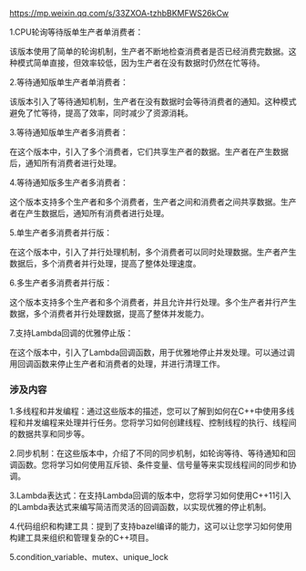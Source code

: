 https://mp.weixin.qq.com/s/33ZXOA-tzhbBKMFWS26kCw



1.CPU轮询等待版单生产者单消费者：

该版本使用了简单的轮询机制，生产者不断地检查消费者是否已经消费完数据。这种模式简单直接，但效率较低，因为生产者在没有数据时仍然在忙等待。

2.等待通知版单生产者单消费者：

该版本引入了等待通知机制，生产者在没有数据时会等待消费者的通知。这种模式避免了忙等待，提高了效率，同时减少了资源消耗。

3.等待通知版单生产者多消费者：

在这个版本中，引入了多个消费者，它们共享生产者的数据。生产者在产生数据后，通知所有消费者进行处理。

4.等待通知版多生产者多消费者：

这个版本支持多个生产者和多个消费者，生产者之间和消费者之间共享数据。生产者在产生数据后，通知所有消费者进行处理。

5.单生产者多消费者并行版：

在这个版本中，引入了并行处理机制，多个消费者可以同时处理数据。生产者产生数据后，多个消费者并行处理，提高了整体处理速度。

6.多生产者多消费者并行版：

这个版本支持多个生产者和多个消费者，并且允许并行处理。多个生产者并行产生数据，多个消费者并行处理数据，提高了整体并发能力。

7.支持Lambda回调的优雅停止版：

在这个版本中，引入了Lambda回调函数，用于优雅地停止并发处理。可以通过调用回调函数来停止生产者和消费者的处理，并进行清理工作。

### 涉及内容

1.多线程和并发编程：通过这些版本的描述，您可以了解到如何在C++中使用多线程和并发编程来处理并行任务。您将学习如何创建线程、控制线程的执行、线程间的数据共享和同步等。

2.同步机制：在这些版本中，介绍了不同的同步机制，如轮询等待、等待通知和回调函数。您将学习如何使用互斥锁、条件变量、信号量等来实现线程间的同步和协调。

3.Lambda表达式：在支持Lambda回调的版本中，您将学习如何使用C++11引入的Lambda表达式来编写简洁而灵活的回调函数，以实现优雅的停止机制。

4.代码组织和构建工具：提到了支持bazel编译的能力，这可以让您学习如何使用构建工具来组织和管理复杂的C++项目。

5.condition_variable、mutex、unique_lock